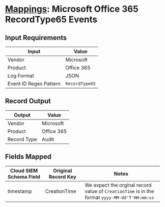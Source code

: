 # [Mappings](README.md): Microsoft Office 365 RecordType65 Events

## Input Requirements

|Input|Value|
|-----|-----|
|Vendor|Microsoft|
|Product|Office 365|
|Log Format|JSON|
|Event ID Regex Pattern|`RecordType65`|

## Record Output

|Output|Value|
|------|-----|
|Vendor|Microsoft|
|Product|Office 365|
|Record Type|Audit|

## Fields Mapped

|Cloud SIEM Schema Field|Original Record Key|Notes|
|-----------------------|-------------------|-----|
|timestamp|CreationTime|We expect the orginal record value of `CreationTime` is in the format `yyyy-MM-dd'T'HH:mm:ss`|

